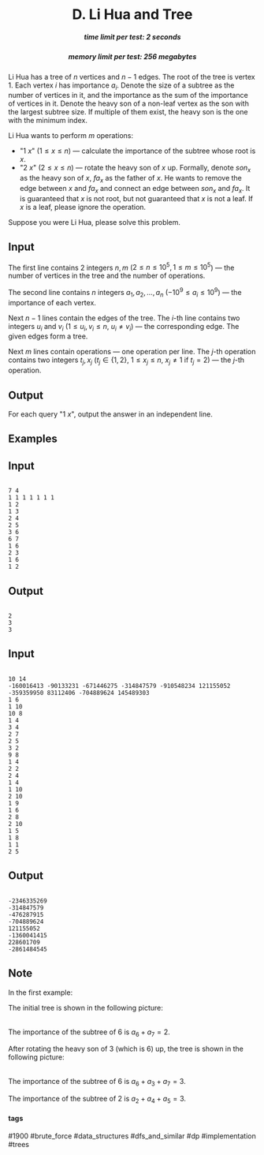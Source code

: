 <h1 style='text-align: center;'> D. Li Hua and Tree</h1>

<h5 style='text-align: center;'>time limit per test: 2 seconds</h5>
<h5 style='text-align: center;'>memory limit per test: 256 megabytes</h5>

Li Hua has a tree of $n$ vertices and $n-1$ edges. The root of the tree is vertex $1$. Each vertex $i$ has importance $a_i$. Denote the size of a subtree as the number of vertices in it, and the importance as the sum of the importance of vertices in it. Denote the heavy son of a non-leaf vertex as the son with the largest subtree size. If multiple of them exist, the heavy son is the one with the minimum index.

Li Hua wants to perform $m$ operations:

* "1 $x$" ($1\leq x \leq n$) — calculate the importance of the subtree whose root is $x$.
* "2 $x$" ($2\leq x \leq n$) — rotate the heavy son of $x$ up. Formally, denote $son_x$ as the heavy son of $x$, $fa_x$ as the father of $x$. He wants to remove the edge between $x$ and $fa_x$ and connect an edge between $son_x$ and $fa_x$. It is guaranteed that $x$ is not root, but not guaranteed that $x$ is not a leaf. If $x$ is a leaf, please ignore the operation.

Suppose you were Li Hua, please solve this problem.

## Input

The first line contains 2 integers $n,m$ ($2\le n\le 10^{5},1\le m\le 10^{5}$) — the number of vertices in the tree and the number of operations.

The second line contains $n$ integers $a_{1},a_{2},\ldots ,a_{n}$ ($-10^{9}\le a_{i}\le 10^{9}$) — the importance of each vertex.

Next $n-1$ lines contain the edges of the tree. The $i$-th line contains two integers $u_i$ and $v_i$ ($1\le u_i,v_i\le n$, $u_i\ne v_i$) — the corresponding edge. The given edges form a tree.

Next $m$ lines contain operations — one operation per line. The $j$-th operation contains two integers $t_{j},x_{j}$ ($t_{j}\in \{1,2\}$, $1 \leq x_{j} \leq n$, $x_{j}\neq 1$ if $t_j = 2$) — the $j$-th operation. 

## Output

For each query "1 $x$", output the answer in an independent line.

## Examples

## Input


```

7 4
1 1 1 1 1 1 1
1 2
1 3
2 4
2 5
3 6
6 7
1 6
2 3
1 6
1 2

```
## Output


```

2
3
3

```
## Input


```

10 14
-160016413 -90133231 -671446275 -314847579 -910548234 121155052 -359359950 83112406 -704889624 145489303
1 6
1 10
10 8
1 4
3 4
2 7
2 5
3 2
9 8
1 4
2 2
2 4
1 4
1 10
2 10
1 9
1 6
2 8
2 10
1 5
1 8
1 1
2 5

```
## Output


```

-2346335269
-314847579
-476287915
-704889624
121155052
-1360041415
228601709
-2861484545

```
## Note

In the first example:

The initial tree is shown in the following picture:

 

|  |
| --- |

 The importance of the subtree of $6$ is $a_6+a_7=2$.

After rotating the heavy son of $3$ (which is $6$) up, the tree is shown in the following picture:

 

|  |
| --- |

 The importance of the subtree of $6$ is $a_6+a_3+a_7=3$.

The importance of the subtree of $2$ is $a_2+a_4+a_5=3$.



#### tags 

#1900 #brute_force #data_structures #dfs_and_similar #dp #implementation #trees 